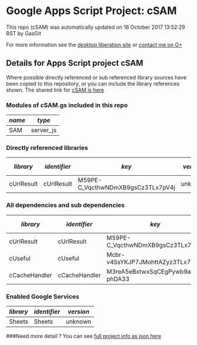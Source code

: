 # Google Apps Script Project: cSAM
This repo (cSAM) was automatically updated on 16 October 2017 13:52:29 BST by GasGit

For more information see the [desktop liberation site](http://ramblings.mcpher.com/Home/excelquirks/drivesdk/gettinggithubready "desktop liberation") or [contact me on G+](https://plus.google.com/+BruceMcpherson "Bruce McPherson - GDE")
## Details for Apps Script project cSAM
Where possible directly referenced or sub referenced library sources have been copied to this repository, or you can include the library references shown. 
The shared link for [cSAM is here](https://script.google.com/d/1wYuya4Vchqa8Ovl0MYSxYwKM8ZjiGFqO5NUo_KzGi-GPMT-HfDEJ6i3k/edit?usp=sharing "open in the GAS IDE")

### Modules of cSAM.gs included in this repo
*name*|*type*
--- | --- 
SAM| server_js
### Directly referenced libraries
*library*|*identifier*|*key*|*version*|*dev mode*|*source*|
--- | --- | --- | --- | --- | --- 
cUrlResult| cUrlResult|M59PE-C_VqcthwNDmXB9gsCz3TLx7pV4j|unknown|no|[here](libraries/cUrlResult "library source")
### All dependencies and sub dependencies
*library*|*identifier*|*key*|*version*|*dev mode*|*source*|
--- | --- | --- | --- | --- | --- 
cUrlResult| cUrlResult|M59PE-C_VqcthwNDmXB9gsCz3TLx7pV4j|unknown|no|[here](libraries/cUrlResult "library source")
cUseful| cUseful|Mcbr-v4SsYKJP7JMohttAZyz3TLx7pV4j|88|no|[here](libraries/cUseful "library source")
cCacheHandler| cCacheHandler|M3reA5eBxtwxSqCEgPywb9ai_d-phDA33|17|no|[here](libraries/cCacheHandler "library source")
### Enabled Google Services
*library*|*identifier*|*version*
--- | --- | --- 
Sheets| Sheets|unknown
###Need more detail ?
You can see [full project info as json here](info.json)

